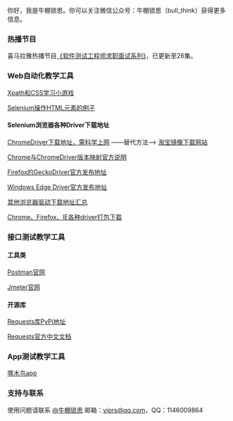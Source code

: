 你好，我是牛棚锁思。你可以关注微信公众号：牛棚锁思（bull_think）获得更多信息。

### 热播节目

喜马拉雅热播节目[《软件测试工程师求职面试系列》](https://www.ximalaya.com/jiaoyu/7474857/)，已更新至26集。

### Web自动化教学工具

[Xpath和CSS学习小游戏](xpath_css)

[Selenium操作HTML元素的例子](html_for_selenium)

#### Selenium浏览器各种Driver下载地址

[ChromeDriver下载地址，需科学上网](http://chromedriver.storage.googleapis.com/index.html)  ——替代方法——>       [淘宝镜像下载网站](https://npm.taobao.org/mirrors/chromedriver/)

[Chrome与ChromeDriver版本映射官方说明](https://npm.taobao.org/mirrors/chromedriver/2.39/notes.txt)

[Firefox的GeckoDriver官方发布地址](https://github.com/mozilla/geckodriver/releases)

[Windows Edge Driver官方发布地址](https://developer.microsoft.com/en-us/microsoft-edge/tools/webdriver/)

[其他浏览器驱动下载地址汇总](https://docs.seleniumhq.org/download/)

[Chrome、Firefox、IE各种driver打包下载](http://dl.zmninfo.com/drivers/chrome_firefox_ie_drivers.7z)

### 接口测试教学工具

#### 工具类

[Postman官网](https://www.getpostman.com/)

[Jmeter官网](http://jmeter.apache.org/)

#### 开源库

[Requests库PyPi地址](https://pypi.org/project/requests/)

[Requests官方中文文档](http://docs.python-requests.org/zh_CN/latest/)

### App测试教学工具

[啄木鸟app](在此处添加下载链接)

### 支持与联系

使用问题请联系 [@牛棚锁思](mailto:viprs@qq.com) 邮箱：viprs@qq.com，QQ：1146009864
